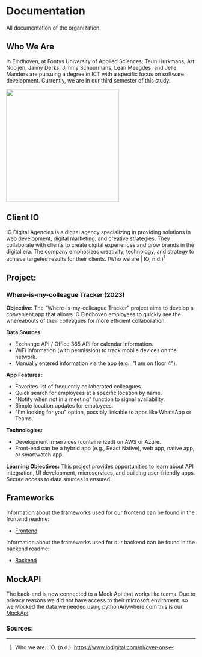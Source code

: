 # Documentation
All documentation of the organization.

## Who We Are
In Eindhoven, at Fontys University of Applied Sciences, Teun Hurkmans, Art Nooijen, Jaimy Derks, Jimmy Schuurmans, Lean Meegdes, and Jelle Manders are pursuing a degree in ICT with a specific focus on software development. Currently, we are in our third semester of this study.

<img src="https://github.com/Colleak/Documentation/assets/113422379/9707b51b-1047-4133-8e7e-1859a920c999" width="300px"/>

## Client IO 
IO Digital Agencies is a digital agency specializing in providing solutions in web development, digital marketing, and creative strategies. They collaborate with clients to create digital experiences and grow brands in the digital era. The company emphasizes creativity, technology, and strategy to achieve targeted results for their clients. (Who we are | IO, n.d.)[^1]

## Project:
### Where-is-my-colleague Tracker (2023)

**Objective:**
The "Where-is-my-colleague Tracker" project aims to develop a convenient app that allows IO Eindhoven employees to quickly see the whereabouts of their colleagues for more efficient collaboration.

**Data Sources:**
- Exchange API / Office 365 API for calendar information.
- WiFi information (with permission) to track mobile devices on the network.
- Manually entered information via the app (e.g., "I am on floor 4").

**App Features:**
- Favorites list of frequently collaborated colleagues.
- Quick search for employees at a specific location by name.
- "Notify when not in a meeting" function to signal availability.
- Simple location updates for employees.
- "I'm looking for you" option, possibly linkable to apps like WhatsApp or Teams.

**Technologies:**
- Development in services (containerized) on AWS or Azure.
- Front-end can be a hybrid app (e.g., React Native), web app, native app, or smartwatch app.

**Learning Objectives:**
This project provides opportunities to learn about API integration, UI development, microservices, and building user-friendly apps. Secure access to data sources is ensured.

## Frameworks

Information about the frameworks used for our frontend can be found in the frontend readme:

- [Frontend](https://github.com/Colleak/Frontend#readme)

Information about the frameworks used for our backend can be found in the backend readme:

- [Backend](https://github.com/Colleak/Backend-Colleak)

## MockAPI
The back-end is now connected to a Mock Api that works like teams. Due to privacy reasons we did not have access to their microsoft enviroment. so we Mocked the data we needed using pythonAnywhere.com this is our [MockApi](https://github.com/Colleak/Backend-Colleak/blob/main/Documentation/Mock%20API%20Doc.md)

### Sources:
[^1]: Who we are | IO. (n.d.). https://www.iodigital.com/nl/over-ons
